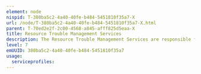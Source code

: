 ```yaml
---
element: node
nispid: T-380ba5c2-4a40-40fe-b484-5451810f35a7-X
url: /node/T-380ba5c2-4a40-40fe-b484-5451810f35a7-X.html
parent: T-70ed2e2f-2c00-4568-a845-afff825d5eaa-X
title: Resource Trouble Management Services
description: The Resource Trouble Management Services are responsible for the management of troubles, including security events, associated with specific resources. The objectives of these processes are to efficiently and effectively manage reported resource trouble, isolate the root cause and act to resolve the resource trouble. Responsibilities of the Resource Trouble Management servcies include  * Detecting, analyzing managing and reporting on resource alarm event notifications; * Initiating and managing resource trouble reports; * Performing resource trouble localization analysis * Correcting and resolving resource trouble  * Reporting progress on resource trouble reports to other processes; * Assigning & tracking resource trouble testing and repair activities; * Managing resource trouble jeopardy conditions.
level: 7
emUUID: 380ba5c2-4a40-40fe-b484-5451810f35a7
usage:
  serviceprofiles:
---
```

